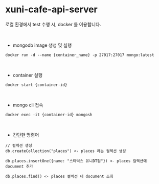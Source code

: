 # xuni-cafe-api-server
로컬 환경에서 test 수행 시, docker 를 이용합니다.

<br>

* mongodb image 생성 및 실행

```
docker run -d --name {container_name} -p 27017:27017 mongo:latest
```

<br>

* container 실행

```
docker start {container-id}
```

<br>

* mongo cli 접속

```
docker exec -it {container-id} mongosh
```

<br> 

* 간단한 명령어
```
// 컬렉션 생성
db.createCollection("places") <- places 라는 컬렉션 생성

db.places.insertOne({name: "스타벅스 유니DT점"}) <- places 컬렉션에 document 추가

db.places.find() <- places 컬렉션 내 document 조회
```
